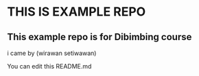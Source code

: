 # THIS IS EXAMPLE REPO
## This example repo is for Dibimbing course

i came by (wirawan setiwawan)

You can edit this README.md
